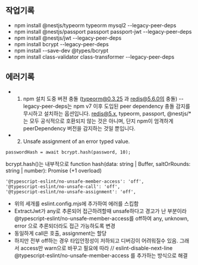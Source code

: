 ## 작업기록

- npm install @nestjs/typeorm typeorm mysql2 --legacy-peer-deps
- npm install @nestjs/passport passport passport-jwt --legacy-peer-deps
- npm install @nestjs/jwt --legacy-peer-deps
- npm install bcrypt --legacy-peer-deps
- npm install --save-dev @types/bcrypt
- npm install class-validator class-transformer --legacy-peer-deps

## 에러기록

- 1. npm 설치 도중 버젼 충돌 (typeorm@0.3.25 과 redis@5.6.0의 충돌)
     --legacy-peer-deps는 npm v7 이후 도입된 peer dependency 충돌 감지를 무시하고 설치하는 옵션입니다.
     redis@5.x, typeorm, passport, @nestjs/\*는 모두 공식적으로 호환되지 않는 것은 아니며,
     단지 npm이 엄격하게 peerDependency 버전을 감지하는 것일 뿐입니다.

- 2. Unsafe assignment of an error typed value.

```
passwordHash = await bcrypt.hash(password, 10);
```

bcrypt.hash()는 내부적으로 function hash(data: string | Buffer, saltOrRounds: string | number): Promise<string> (+1 overload)

```
'@typescript-eslint/no-unsafe-member-access': 'off',
'@typescript-eslint/no-unsafe-call': 'off',
'@typescript-eslint/no-unsafe-assignment': 'off',
```

- 위의 세개를 eslint.config.mjs에 추가하여 에러를 스킵함
- ExtractJwt가 any로 추론되어 접근하려할때 unsafe하다고 경고가 난 부분이라 @typescript-eslint/no-unsafe-member-access를 off하여 any, unknown, error 으로 추론되더라도 접근 가능하도록 변경
- 동일하게 call은 호출, assignment는 할당
- 하지만 전부 off하는 경우 타입안정성이 저하되고 디버깅이 어려워질수 있음. 그래서 access만 warn으로 바꾸고 필요에 따라 // eslint-disable-next-line @typescript-eslint/no-unsafe-member-access 를 추가하는 방식으로 해결
